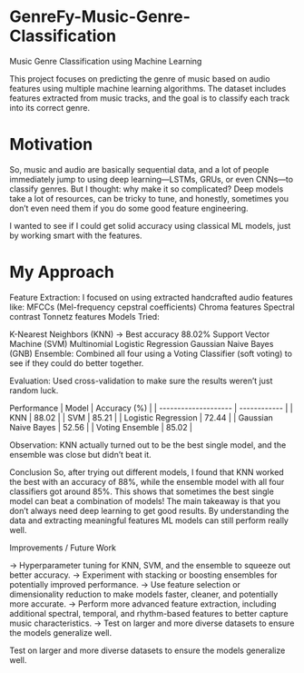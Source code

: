 # GenreFy-Music-Genre-Classification

Music Genre Classification using Machine Learning

This project focuses on predicting the genre of music based on audio features using multiple machine learning algorithms. The dataset includes features extracted from music tracks, and the goal is to classify each track into its correct genre.

# Motivation

So, music and audio are basically sequential data, and a lot of people immediately jump to using deep learning—LSTMs, GRUs, or even CNNs—to classify genres. But I thought: why make it so complicated? Deep models take a lot of resources, can be tricky to tune, and honestly, sometimes you don’t even need them if you do some good feature engineering.

I wanted to see if I could get solid accuracy using classical ML models, just by working smart with the features.

# My Approach
Feature Extraction: I focused on using extracted handcrafted audio features like:
MFCCs (Mel-frequency cepstral coefficients)
Chroma features
Spectral contrast
Tonnetz features
Models Tried:

K-Nearest Neighbors (KNN) → Best accuracy 88.02%
Support Vector Machine (SVM)
Multinomial Logistic Regression
Gaussian Naive Bayes (GNB)
Ensemble: Combined all four using a Voting Classifier (soft voting) to see if they could do better together.

Evaluation: Used cross-validation to make sure the results weren’t just random luck.

Performance 
| Model                | Accuracy (%) |
| -------------------- | ------------ |
| KNN                  | 88.02        |
| SVM                  | 85.21        |
| Logistic Regression  | 72.44        |
| Gaussian Naive Bayes | 52.56        |
| Voting Ensemble      | 85.02        |

Observation: KNN actually turned out to be the best single model, and the ensemble was close but didn’t beat it.

Conclusion
So, after trying out different models, I found that KNN worked the best with an accuracy of 88%, while the ensemble model with all four classifiers got around 85%. This shows that sometimes the best single model can beat a combination of models!
The main takeaway is that you don’t always need deep learning to get good results. By understanding the data and extracting meaningful features ML models can still perform really well.

Improvements / Future Work

-> Hyperparameter tuning for KNN, SVM, and the ensemble to squeeze out better accuracy.
-> Experiment with stacking or boosting ensembles for potentially improved performance.
-> Use feature selection or dimensionality reduction to make models faster, cleaner, and potentially more accurate.
-> Perform more advanced feature extraction, including additional spectral, temporal, and rhythm-based features to better capture music characteristics.
-> Test on larger and more diverse datasets to ensure the models generalize well.





Test on larger and more diverse datasets to ensure the models generalize well.

